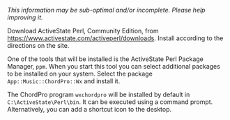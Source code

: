 _This information may be sub-optimal and/or incomplete. Please help improving it._

Download ActiveState Perl, Community Edition, from <https://www.activestate.com/activeperl/downloads>.
Install according to the directions on the site.

One of the tools that will be installed is the ActiveState Perl Package Manager, `ppm`. When you start this tool you can select additional packages to be installed on your system. Select the package `App::Music::ChordPro::Wx` and install it.

The ChordPro program `wxchordpro` will be installed by default in `C:\ActiveState\Perl\bin`. It can be executed using a command prompt. Alternatively, you can add a shortcut icon to the desktop.

